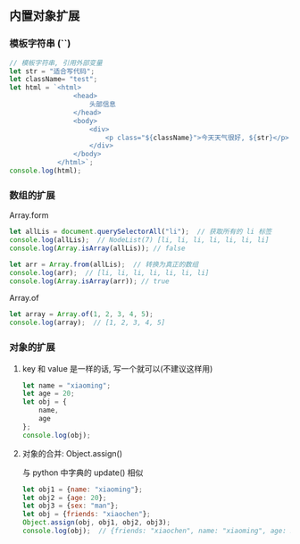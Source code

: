 ## 内置对象扩展

### 模板字符串 (``)

```js
// 模板字符串, 引用外部变量
let str = "适合写代码";
let className= "test";
let html = `<html>
                <head>
                    头部信息
                </head>
                <body>
                    <div>
                        <p class="${className}">今天天气很好, ${str}</p>
                    </div>
                </body>
            </html>`;
console.log(html);
```



### 数组的扩展

Array.form

```js
let allLis = document.querySelectorAll("li");  // 获取所有的 li 标签
console.log(allLis);  // NodeList(7) [li, li, li, li, li, li, li]
console.log(Array.isArray(allLis)); // false

let arr = Array.from(allLis);  // 转换为真正的数组
console.log(arr);  // [li, li, li, li, li, li, li]
console.log(Array.isArray(arr)); // true
```



Array.of

```js
let array = Array.of(1, 2, 3, 4, 5);
console.log(array);  // [1, 2, 3, 4, 5]
```



### 对象的扩展

1. key 和 value 是一样的话, 写一个就可以(不建议这样用)

   ```js
   let name = "xiaoming";
   let age = 20;
   let obj = {
       name,
       age
   };
   console.log(obj);
   ```

2. 对象的合并: Object.assign()  

   与  python 中字典的 update()  相似

   ```js
   let obj1 = {name: "xiaoming"};
   let obj2 = {age: 20};
   let obj3 = {sex: "man"};
   let obj = {friends: "xiaochen"};
   Object.assign(obj, obj1, obj2, obj3);
   console.log(obj);  // {friends: "xiaochen", name: "xiaoming", age: 20, sex: "man"}
   ```














